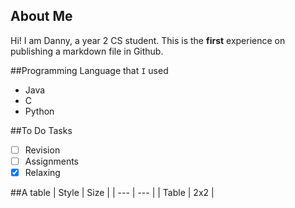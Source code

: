 ## About Me
Hi! I am Danny, a year 2 CS student. This is the **first** experience on publishing a markdown file in Github.

##Programming Language that `I` used
- Java
- C
- Python 

##To Do Tasks
- [ ] Revision
- [ ] Assignments
- [x] Relaxing

##A table
| Style | Size |
| --- | --- |
| Table | 2x2 |